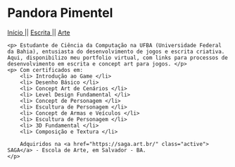 <!DOCTYPE html>
<html>

<head>
  <h1> Pandora Pimentel </h1>
  <p>
  <a href="#home" class="active"> Início </a>||
  <a href="#news"> Escrita </a>||
  <a href="#contact"> Arte </a>
  </p>
</head>

<body>
	
	<p> Estudante de Ciência da Computação na UFBA (Universidade Federal da Bahia), entusiasta do desenvolvimento de jogos e escrita criativa. Aqui, disponibilizo meu portfolio virtual, com links para processos de desenvolvimento em escrita e concept art para jogos. </p>
    <p> Com certificados em: 
    	<li> Introdução ao Game </li>
        <li> Desenho Básico </li>
        <li> Concept Art de Cenários </li>
        <li> Level Design Fundamental </li>
        <li> Concept de Personagem </li>
        <li> Escultura de Personagem </li>
        <li> Concept de Armas e Veículos </li>
        <li> Escultura de Personagem </li>
        <li> 3D Fundamental </li>
        <li> Composição e Textura </li>
        
    	Adquiridos na <a href="https://saga.art.br/" class="active"> SAGA</a> - Escola de Arte, em Salvador - BA.	
    </p>
</body>
</html>

